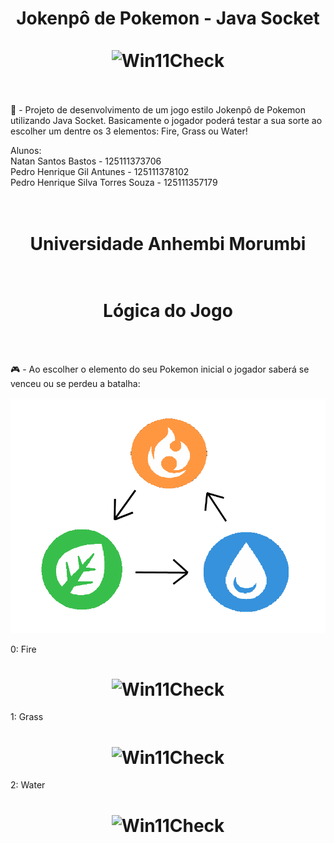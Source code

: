 <h1 align="center">  Jokenpô de Pokemon - Java Socket
  <br><br>
  <img src ="https://editors.dexerto.com/wp-content/uploads/2022/07/15/Best-starter-Pokemon-ranked.jpg" alt="Win11Check" width="900">
  <br><br>
</h1>

<p> 🎲 - Projeto de desenvolvimento de um jogo estilo Jokenpô de Pokemon utilizando Java Socket. Basicamente o jogador poderá testar a sua sorte ao escolher um dentre os 3 elementos: Fire, Grass ou Water! </p>


Alunos:<br>
Natan Santos Bastos - 125111373706 <br>
Pedro Henrique Gil Antunes - 125111378102 <br>
Pedro Henrique Silva Torres Souza - 125111357179 <br>
 <br><br>

<h1 align="center">Universidade Anhembi Morumbi
  <br><br>


<h1 align="center"> Lógica do Jogo </h1>
  <br><br>


<p> 🎮 - Ao escolher o elemento do seu Pokemon inicial o jogador saberá se venceu ou se perdeu a batalha:
   <br><br>
 
 <img src ="Elementos.png" alt="Win11Check" width="600">
 
 0: Fire
 
<h1 align="center">
<img src = "https://upload.wikimedia.org/wikipedia/commons/thumb/5/56/Pokémon_Fire_Type_Icon.svg/1024px-Pokémon_Fire_Type_Icon.svg.png" alt="Win11Check" width="300">
<br>
</h1>
 
 1: Grass
 
 <h1 align="center">
<img src = "https://upload.wikimedia.org/wikipedia/commons/thumb/f/f6/Pokémon_Grass_Type_Icon.svg/2048px-Pokémon_Grass_Type_Icon.svg.png" alt="Win11Check" width="300">
<br>
</h1>

 2: Water
 
<h1 align="center">
<img src = "https://upload.wikimedia.org/wikipedia/commons/thumb/0/0b/Pokémon_Water_Type_Icon.svg/2048px-Pokémon_Water_Type_Icon.svg.png" alt="Win11Check" width="300">
<br>
</h1>

